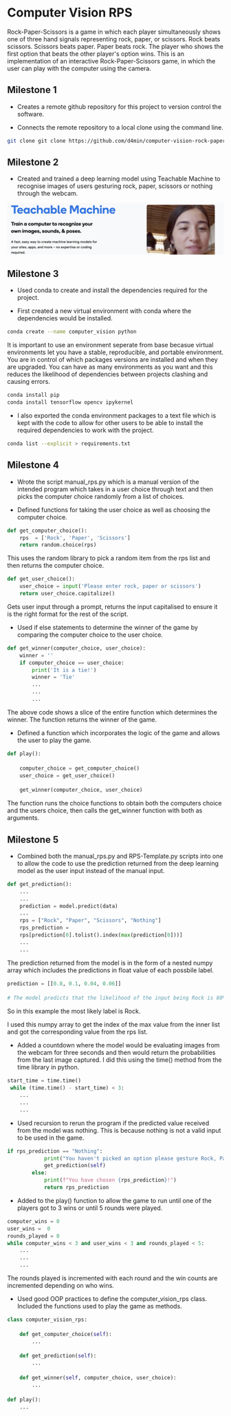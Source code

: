 # Computer Vision RPS

Rock-Paper-Scissors is a game in which each player simultaneously shows one of three hand signals representing rock, paper, or scissors. Rock beats scissors. Scissors beats paper. Paper beats rock. The player who shows the first option that beats the other player's option wins. This is an implementation of an interactive Rock-Paper-Scissors game, in which the user can play with the computer using the camera. 

## Milestone 1 

- Creates a remote github repository for this project to version control the software.

- Connects the remote repository to a local clone using the command line.

```bash
git clone git clone https://github.com/d4min/computer-vision-rock-paper-scissors.git
```

## Milestone 2

- Created and trained a deep learning model using Teachable Machine to recognise images of users gesturing rock, paper, scissors or nothing through the webcam. 

![Screenshot](images/TeachableMachine.png)

## Milestone 3

- Used conda to create and install the dependencies required for the project.

- First created a new virtual environment with conda where the dependencies would be installed. 

```bash
conda create --name computer_vision python
```
It is important to use an environment seperate from base becasue virtual environments let you have a stable, reproducible, and portable environment. You are in control of which packages versions are installed and when they are upgraded. You can have as many environments as you want and this reduces the likelihood of dependencies between projects clashing and causing errors. 

```bash
conda install pip
conda install tensorflow opencv ipykernel
```
- I also exported the conda environment packages to a text file which is kept with the code to allow for other users to be able to install the required dependencies to work with the project.

```bash
conda list --explicit > requirements.txt
```

## Milestone 4

- Wrote the script manual_rps.py which is a manual version of the intended program which takes in a user choice through text and then picks the computer choice randomly from a list of choices. 

- Defined functions for taking the user choice as well as choosing the computer choice. 

```python
def get_computer_choice():
    rps  = ['Rock', 'Paper', 'Scissors']
    return random.choice(rps)
```
This uses the random library to pick a random item from the rps list and then returns the computer choice. 

```python
def get_user_choice():
    user_choice = input('Please enter rock, paper or scissors')
    return user_choice.capitalize()
```
Gets user input through a prompt, returns the input capitalised to ensure it is the right format for the rest of the script. 

- Used if else statements to determine the winner of the game by comparing the computer choice to the user choice. 

```python
def get_winner(computer_choice, user_choice):
    winner = ''
    if computer_choice == user_choice:
        print('It is a tie!')
        winner = 'Tie'
        ...
        ...
        ...
```
The above code shows a slice of the entire function which determines the winner. The function returns the winner of the game. 

- Defined a function which incorporates the logic of the game and allows the user to play the game. 

```python
def play():

    computer_choice = get_computer_choice()
    user_choice = get_user_choice()

    get_winner(computer_choice, user_choice)
```
The function runs the choice functions to obtain both the computers choice and the users choice, then calls the get_winner function with both as arguments.

## Milestone 5

- Combined both the manual_rps.py and RPS-Template.py scripts into one to allow the code to use the prediction returned from the deep learning model as the user input instead of the manual input. 

```python
def get_prediction():
    ...
    ...
    prediction = model.predict(data)
    ...
    rps = ["Rock", "Paper", "Scissors", "Nothing"]
    rps_prediction = 
    rps[prediction[0].tolist().index(max(prediction[0]))]
    ...
    ...
```
The prediction returned from the model is in the form of a nested numpy array which includes the predictions in float value of each possbile label. 

```python
prediction = [[0.8, 0.1, 0.04, 0.06]]

# The model predicts that the likelihood of the input being Rock is 80%, Paper is 10%, Scissors is 4% and Nothing is 6%
```
So in this example the most likely label is Rock. 

I used this numpy array to get the index of the max value from the inner list and got the corresponding value from the rps list. 

- Added a countdown where the model would be evaluating images from the webcam for three seconds and then would return the probabilities from the last image captured. I did this using the time() method from the time library in python.

```python
start_time = time.time()
 while (time.time() - start_time) < 3:
    ...
    ...
    ...
```
- Used recursion to rerun the program if the predicted value received from the model was nothing. This is because nothing is not a valid input to be used in the game. 

```python
if rps_prediction == "Nothing":
            print("You haven't picked an option please gesture Rock, Paper or Scissors")
            get_prediction(self)
        else:
            print(f"You have chosen {rps_prediction}!")
            return rps_prediction
```
- Added to the play() function to allow the game to run until one of the players got to 3 wins or until 5 rounds were played. 

```python
computer_wins = 0
user_wins =  0
rounds_played = 0
while computer_wins < 3 and user_wins < 3 and rounds_played < 5:
    ...
    ...
    ...
```
The rounds played is incremented with each round and the win counts are incremented depending on who wins. 

- Used good OOP practices to define the computer_vision_rps class. Included the functions used to play the game as methods.

```python
class computer_vision_rps:

    def get_computer_choice(self):
        ...
    
    def get_prediction(self):
        ...

    def get_winner(self, computer_choice, user_choice):
        ...

def play():
    ...
```
